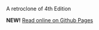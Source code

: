 A retroclone of 4th Edition

**NEW!** [Read online on Github Pages](https://sanglorian.github.io/orcus/)
